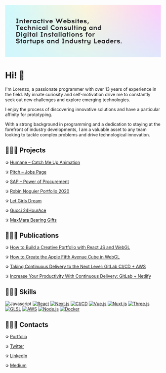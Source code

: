[![Header](https://raw.githubusercontent.com/lorenzocadamuro/lorenzocadamuro/main/assets/header.png "Header")](https://lorenzocadamuro.com)

# Hi! 👋

I'm Lorenzo, a passionate programmer with over 13 years of experience in the field. My innate curiosity and self-motivation drive me to constantly seek out new challenges and explore emerging technologies.

I enjoy the process of discovering innovative solutions and have a particular affinity for prototyping.

With a strong background in programming and a dedication to staying at the forefront of industry developments, I am a valuable asset to any team looking to tackle complex problems and drive technological innovation.


## 🦸🏻‍♂️ Projects

✰ [Humane – Catch Me Up Animation](https://twitter.com/lorenzocadamuro/status/1722740296000090270)

✰ [Pitch – Jobs Page](https://twitter.com/lorenzocadamuro/status/1446121344131760136)

✰ [SAP – Power of Procurement](https://thefwa.com/cases/power-of-procurement-interactive-3d-tour)

✰ [Robin Noguier Portfolio 2020](https://robin-noguier.com)

✰ [Let Girls Dream](https://www.letgirlsdream.org)

✰ [Gucci 24HourAce](https://www.awwwards.com/sites/24hourace)

✰ [MaxMara Bearing Gifts](https://maxmara-bearinggifts.betteringbrands.com)

## 👨🏻‍🏫 Publications

✰ [How to Build a Creative Portfolio with React JS and WebGL](https://lorenzocadamuro.medium.com/how-to-build-a-creative-portfolio-with-react-js-and-webgl-a697869f78c5)

✰ [How to Create the Apple Fifth Avenue Cube in WebGL](https://tympanus.net/codrops/2019/12/20/how-to-create-the-apple-fifth-avenue-cube-in-webgl/)

✰ [Taking Continuous Delivery to the Next Level: GitLab CI/CD + AWS](https://medium.com/@lorenzocadamuro/taking-continuous-delivery-to-the-next-level-gitlab-ci-cd-aws-7c7153958fda)

✰ [Increase Your Productivity With Continuous Delivery: GitLab + Netlify](https://medium.com/@lorenzocadamuro/increase-your-productivity-with-continuous-delivery-gitlab-netlify-549b6b3f9a95)

## 👨🏻‍🔧 Skills

![Javascript](https://img.shields.io/badge/Javascript-★★★★★-informational?style=flat&logo=Javascript&color=0096ff)
[![React](https://img.shields.io/badge/React-★★★★★-informational?style=flat&logo=React&color=0096ff)](https://reactjs.org/)
[![Next.js](https://img.shields.io/badge/Next.js-★★★★★-informational?style=flat&logo=Next.js&color=0096ff)](https://nextjs.org/)
[![CI/CD](https://img.shields.io/badge/CI/CD-★★★★★-informational?style=flat&logo=Gitlab&color=0096ff)](https://about.gitlab.com/stages-devops-lifecycle/continuous-integration/)
[![Vue.js](https://img.shields.io/badge/Vue-★★★★☆-informational?style=flat&logo=Vue.js&color=617f9b)](https://vuejs.org/)
[![Nuxt.js](https://img.shields.io/badge/Nuxt.js-★★★★☆-informational?style=flat&logo=Nuxt.js&color=617f9b)](https://nuxtjs.org/)
[![Three.js](https://img.shields.io/badge/Three.js-★★★☆☆-informational?style=flat&logo=WebGL&color=617f9b)](https://threejs.org/)
[![GLSL](https://img.shields.io/badge/GLSL-★★★☆☆-informational?style=flat&logo=WebGL&color=617f9b)](https://en.wikipedia.org/wiki/OpenGL_Shading_Language)
[![AWS](https://img.shields.io/badge/AWS-★★★☆☆-informational?style=flat&logo=Amazon_AWS&color=617f9b)](https://aws.amazon.com/)
[![Node.js](https://img.shields.io/badge/Node.js-★★★☆☆-informational?style=flat&logo=Node.js&color=617f9b)](https://nodejs.org/)
[![Docker](https://img.shields.io/badge/Docker-★★☆☆☆-informational?style=flat&logo=Docker&color=617f9b)](https://www.docker.com/)

## 👨🏻‍💼 Contacts

✰ [Portfolio](https://lorenzocadamuro.com)

✰ [Twitter](https://twitter.com/lorenzocadamuro)

✰ [LinkedIn](https://www.linkedin.com/in/lorenzocadamuro)

✰ [Medium](https://medium.com/@lorenzocadamuro)
